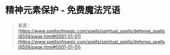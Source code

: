 <!--yml

category: 未分类

date: 2024-06-12 18:44:00

-->

# 精神元素保护 - 免费魔法咒语

> 来源：[https://www.spellsofmagic.com/spells/spiritual_spells/defense_spells/8559/page.html#0001-01-01](https://www.spellsofmagic.com/spells/spiritual_spells/defense_spells/8559/page.html#0001-01-01)
